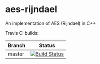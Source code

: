 # aes-rijndael

An implementation of AES (Rijndael) in C++

Travis CI builds:

|Branch | Status |
|-------|--------|
|master | [![Build Status](https://travis-ci.org/VectorCell/aes-rijndael.svg?branch=master)](https://travis-ci.org/VectorCell/aes-rijndael?branch=master) |
